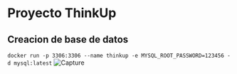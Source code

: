 # Proyecto ThinkUp

## Creacion de base de datos

`docker run -p 3306:3306 --name thinkup -e MYSQL_ROOT_PASSWORD=123456 -d mysql:latest`
![Capture](https://user-images.githubusercontent.com/63562181/233177588-f8093008-af77-45f4-a24c-992ff1839851.PNG)
